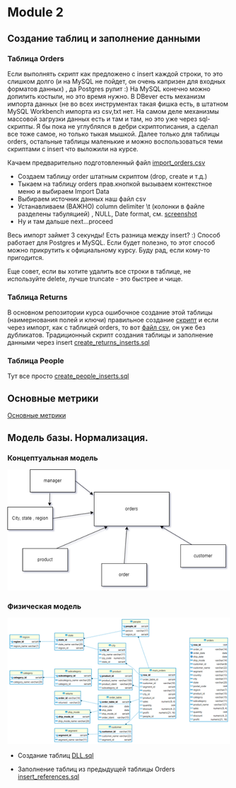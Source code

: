 # Module 2

## Создание таблиц и заполнение данными

### Таблица Orders

Если выполнять скрипт как предложено с insert каждой строки, то это слишком долго (и на MySQL не пойдет, он очень капризен для входных форматов данных) , да Postgres рулит :)  На MySQL конечно можно допилить костыли, но это время нужно.
В DBever есть механизм импорта данных (не во всех инструментах такая фишка есть, в штатном MySQL Workbench импорта из csv,txt нет. На самом деле механизмы массовой загрузки данных есть и там и там, но это уже через sql-скрипты.
Я бы пока не углублялся в дебри скриптописания, а сделал все тоже самое, но только тыкая мышкой.
Далее только для таблицы orders, остальные таблицы маленькие и можно воспользоваться теми скриптами с insert что выложили на курсе.

Качаем предварительно подготовленный файл [import_orders.csv](https://github.com/alexkuzh/DE-101/blob/main/Module2/import_orders.csv) 
* Создаем таблицу order штатным скриптом (drop, create и т.д.)
* Тыкаем на таблицу orders прав.кнопкой вызываем контекстное меню и выбираем Import Data
* Выбираем источник данных наш файл csv
* Устанавливаем (ВАЖНО) column delimiter \t (колонки в файле разделены табуляцией) , NULL, Date format, см. [screenshot](https://github.com/alexkuzh/DE-101/blob/main/Module2/import_orders_cr.png)
* Ну и там дальше next...proceed

Весь импорт займет 3 секунды! Есть разница между insert? :) Способ работает для Postgres и MySQL.
Если будет полезно, то этот способ можно прикрутить к официальному курсу. Буду рад, если кому-то пригодится.

Еще совет, если вы хотите удалить все строки в таблице, не используйте delete, лучше truncate - это быстрее и чище.

### Таблица Returns
В основном репозитории курса ошибочное создание этой таблицы (наимернования полей и ключи)
правильное создание [скрипт](https://github.com/alexkuzh/DE-101/blob/main/Module2/return_create.sql)
и если через импорт, как с таблицей orders, то вот [файл csv](https://github.com/alexkuzh/DE-101/blob/main/Module2/import_returns.csv), он уже без дубликатов.
Традиционный скрипт создания таблицы и заполнение данными через insert [create_returns_inserts.sql](https://github.com/alexkuzh/DE-101/blob/main/Module2/create_returns_inserts.sql)

### Таблица People
Тут все просто [create_people_inserts.sql](https://github.com/alexkuzh/DE-101/blob/main/Module2/create_people_inserts.sql)

## Основные метрики
[Основные метрики](https://github.com/alexkuzh/DE-101/tree/main/Module2/Metrics_sql)

## Модель базы. Нормализация.

### Концептуальная модель

![concept](https://github.com/alexkuzh/DE-101/blob/main/Module2/ConceptModel.png)

### Физическая модель

![dll model](https://github.com/alexkuzh/DE-101/blob/main/Module2/DLL_model.png)

* Создание таблиц [DLL.sql](https://github.com/alexkuzh/DE-101/blob/main/Module2/DLL.sql)

* Заполнение таблиц из предыдущей таблицы Orders [insert_references.sql](https://github.com/alexkuzh/DE-101/blob/main/Module2/inserts_references.sql)




